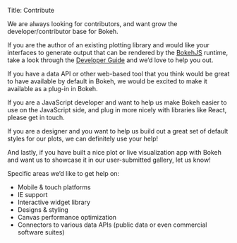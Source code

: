 Title: Contribute

We are always looking for contributors, and want grow the developer/contributor
base for Bokeh.

If you are the author of an existing plotting library and would like your
interfaces to generate output that can be rendered by the
[BokehJS](//bokeh.pydata.org/en/latest/docs/dev_guide/bokehjs.html) runtime, take
a look through the [Developer Guide](//bokeh.pydata.org/en/latest/docs/dev_guide.html) and we’d love to help
you out.

If you have a data API or other web-based tool that you think would be great to
have available by default in Bokeh, we would be excited to make it available as
a plug-in in Bokeh.

If you are a JavaScript developer and want to help us make Bokeh easier to use
on the JavaScript side, and plug in more nicely with libraries like React,
please get in touch.

If you are a designer and you want to help us build out a great set of default
styles for our plots, we can definitely use your help!

And lastly, if you have built a nice plot or live visualization app with Bokeh
and want us to showcase it in our user-submitted gallery, let us know!

Specific areas we’d like to get help on:

- Mobile & touch platforms
- IE support
- Interactive widget library
- Designs & styling
- Canvas performance optimization
- Connectors to various data APIs (public data or even commercial software suites)
